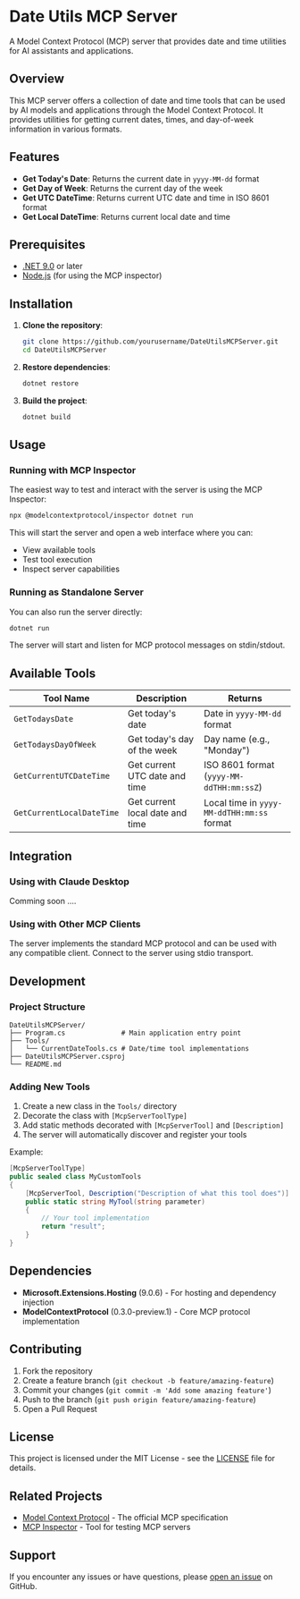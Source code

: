 # Date Utils MCP Server

A Model Context Protocol (MCP) server that provides date and time utilities for AI assistants and applications.

## Overview

This MCP server offers a collection of date and time tools that can be used by AI models and applications through the Model Context Protocol. It provides utilities for getting current dates, times, and day-of-week information in various formats.

## Features

- **Get Today's Date**: Returns the current date in `yyyy-MM-dd` format
- **Get Day of Week**: Returns the current day of the week
- **Get UTC DateTime**: Returns current UTC date and time in ISO 8601 format
- **Get Local DateTime**: Returns current local date and time

## Prerequisites

- [.NET 9.0](https://dotnet.microsoft.com/download/dotnet/9.0) or later
- [Node.js](https://nodejs.org/) (for using the MCP inspector)

## Installation

1. **Clone the repository**:
   ```bash
   git clone https://github.com/yourusername/DateUtilsMCPServer.git
   cd DateUtilsMCPServer
   ```

2. **Restore dependencies**:
   ```bash
   dotnet restore
   ```

3. **Build the project**:
   ```bash
   dotnet build
   ```

## Usage

### Running with MCP Inspector

The easiest way to test and interact with the server is using the MCP Inspector:

```bash
npx @modelcontextprotocol/inspector dotnet run
```

This will start the server and open a web interface where you can:
- View available tools
- Test tool execution
- Inspect server capabilities

### Running as Standalone Server

You can also run the server directly:

```bash
dotnet run
```

The server will start and listen for MCP protocol messages on stdin/stdout.

## Available Tools

| Tool Name | Description | Returns |
|-----------|-------------|---------|
| `GetTodaysDate` | Get today's date | Date in `yyyy-MM-dd` format |
| `GetTodaysDayOfWeek` | Get today's day of the week | Day name (e.g., "Monday") |
| `GetCurrentUTCDateTime` | Get current UTC date and time | ISO 8601 format (`yyyy-MM-ddTHH:mm:ssZ`) |
| `GetCurrentLocalDateTime` | Get current local date and time | Local time in `yyyy-MM-ddTHH:mm:ss` format |

## Integration

### Using with Claude Desktop

Comming soon ....

### Using with Other MCP Clients

The server implements the standard MCP protocol and can be used with any compatible client. Connect to the server using stdio transport.

## Development

### Project Structure

```
DateUtilsMCPServer/
├── Program.cs              # Main application entry point
├── Tools/
│   └── CurrentDateTools.cs # Date/time tool implementations
├── DateUtilsMCPServer.csproj
└── README.md
```

### Adding New Tools

1. Create a new class in the `Tools/` directory
2. Decorate the class with `[McpServerToolType]`
3. Add static methods decorated with `[McpServerTool]` and `[Description]`
4. The server will automatically discover and register your tools

Example:
```csharp
[McpServerToolType]
public sealed class MyCustomTools
{
    [McpServerTool, Description("Description of what this tool does")]
    public static string MyTool(string parameter)
    {
        // Your tool implementation
        return "result";
    }
}
```

## Dependencies

- **Microsoft.Extensions.Hosting** (9.0.6) - For hosting and dependency injection
- **ModelContextProtocol** (0.3.0-preview.1) - Core MCP protocol implementation

## Contributing

1. Fork the repository
2. Create a feature branch (`git checkout -b feature/amazing-feature`)
3. Commit your changes (`git commit -m 'Add some amazing feature'`)
4. Push to the branch (`git push origin feature/amazing-feature`)
5. Open a Pull Request

## License

This project is licensed under the MIT License - see the [LICENSE](LICENSE) file for details.

## Related Projects

- [Model Context Protocol](https://github.com/modelcontextprotocol/specification) - The official MCP specification
- [MCP Inspector](https://www.npmjs.com/package/@modelcontextprotocol/inspector) - Tool for testing MCP servers

## Support

If you encounter any issues or have questions, please [open an issue](https://github.com/yourusername/DateUtilsMCPServer/issues) on GitHub.